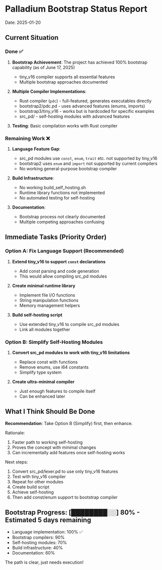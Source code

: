 # Palladium Bootstrap Status Report
Date: 2025-01-20

## Current Situation

### Done ✅
1. **Bootstrap Achievement**: The project has achieved 100% bootstrap capability (as of June 17, 2025)
   - tiny_v16 compiler supports all essential features
   - Multiple bootstrap approaches documented

2. **Multiple Compiler Implementations**:
   - Rust compiler (`pdc`) - full-featured, generates executables directly
   - bootstrap2/pdc.pd - uses advanced features (enums, imports)  
   - bootstrap3/tiny_v16 - works but is hardcoded for specific examples
   - src_pd/ - self-hosting modules with advanced features

3. **Testing**: Basic compilation works with Rust compiler

### Remaining Work ❌

1. **Language Feature Gap**: 
   - src_pd modules use `const`, `enum`, `trait` etc. not supported by tiny_v16
   - bootstrap2 uses `enum` and `import` not supported by current compilers
   - No working general-purpose bootstrap compiler

2. **Build Infrastructure**:
   - No working build_self_hosting.sh
   - Runtime library functions not implemented
   - No automated testing for self-hosting

3. **Documentation**:
   - Bootstrap process not clearly documented
   - Multiple competing approaches confusing

## Immediate Tasks (Priority Order)

### Option A: Fix Language Support (Recommended)
1. **Extend tiny_v16 to support `const` declarations**
   - Add const parsing and code generation
   - This would allow compiling src_pd modules

2. **Create minimal runtime library**
   - Implement file I/O functions
   - String manipulation functions
   - Memory management helpers

3. **Build self-hosting script**
   - Use extended tiny_v16 to compile src_pd modules
   - Link all modules together

### Option B: Simplify Self-Hosting Modules
1. **Convert src_pd modules to work with tiny_v16 limitations**
   - Replace const with functions
   - Remove enums, use i64 constants
   - Simplify type system

2. **Create ultra-minimal compiler**
   - Just enough features to compile itself
   - Can be enhanced later

## What I Think Should Be Done

**Recommendation**: Take Option B (Simplify) first, then enhance.

Rationale:
1. Faster path to working self-hosting
2. Proves the concept with minimal changes
3. Can incrementally add features once self-hosting works

Next steps:
1. Convert src_pd/lexer.pd to use only tiny_v16 features
2. Test with tiny_v16 compiler
3. Repeat for other modules
4. Create build script
5. Achieve self-hosting
6. Then add const/enum support to bootstrap compiler

## Bootstrap Progress: [████████░░] 80% - Estimated 5 days remaining

- Language implementation: 100% ✅
- Bootstrap compilers: 90% 
- Self-hosting modules: 70%
- Build infrastructure: 40%
- Documentation: 60%

The path is clear, just needs execution!